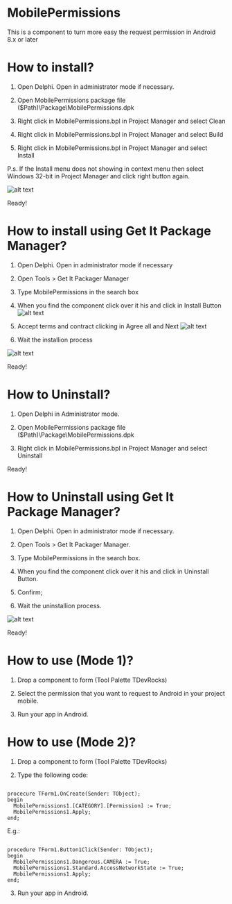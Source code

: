 # MobilePermissions
This is a component to turn more easy the request permission in Android 8.x or later

# How to install?

1. Open Delphi. Open in administrator mode if necessary.

2. Open MobilePermissions package file
    ($Path)\Package\MobilePermissions.dpk

3. Right click in MobilePermissions.bpl in Project Manager and select Clean

4. Right click in MobilePermissions.bpl in Project Manager and select Build

5. Right click in MobilePermissions.bpl in Project Manager and select Install

P.s. If the Install menu does not showing in context menu then select Windows 32-bit in Project Manager and click right button again.

![alt text](https://github.com/adrianosantostreina/MobilePermissions/blob/master/screenshots/install-package.png)

Ready!

# How to install using Get It Package Manager?

1. Open Delphi. Open in administrator mode if necessary

2. Open Tools > Get It Packager Manager

3. Type MobilePermissions in the search box

4. When you find the component click over it his and click in Install Button
![alt text](https://github.com/adrianosantostreina/MobilePermissions/blob/master/screenshots/install-getit1.png)

5. Accept terms and contract clicking in Agree all and Next
![alt text](https://github.com/adrianosantostreina/MobilePermissions/blob/master/screenshots/install-getit2.png)

6. Wait the installion process

![alt text](https://github.com/adrianosantostreina/MobilePermissions/blob/master/screenshots/install-getit3.png)

Ready!

# How to Uninstall?

1. Open Delphi in Administrator mode.

2. Open MobilePermissions package file
    ($Path)\Package\MobilePermissions.dpk

3. Right click in MobilePermissions.bpl in Project Manager and select Uninstall

Ready!

# How to Uninstall using Get It Package Manager?

1. Open Delphi. Open in administrator mode if necessary.

2. Open Tools > Get It Packager Manager.

3. Type MobilePermissions in the search box.

4. When you find the component click over it his and click in Uninstall Button.

5. Confirm;

6. Wait the uninstallion process.

![alt text](https://github.com/adrianosantostreina/MobilePermissions/blob/master/screenshots/uninstall2.png)


Ready!



# How to use (Mode 1)?

1. Drop a component to form (Tool Palette TDevRocks)

2. Select the permission that you want to request to Android in your project mobile.

3. Run your app in Android.

# How to use (Mode 2)?

1. Drop a component to form (Tool Palette TDevRocks)

2. Type the following code:

```delphi

procecure TForm1.OnCreate(Sender: TObject);
begin
  MobilePermissions1.[CATEGORY].[Permission] := True;
  MobilePermissions1.Apply;
end;

```

E.g.:

```delphi

procedure TForm1.Button1Click(Sender: TObject);
begin
  MobilePermissions1.Dangerous.CAMERA := True;
  MobilePermissions1.Standard.AccessNetworkState := True;
  MobilePermissions1.Apply;
end;
```

3. Run your app in Android.










